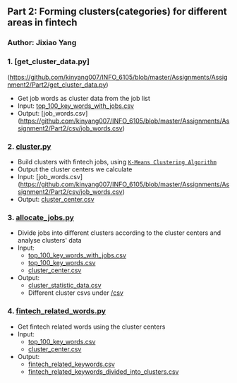 ## Part 2: Forming clusters(categories) for different areas in fintech
### Author: Jixiao Yang
### 1. [get_cluster_data.py]
(https://github.com/kinyang007/INFO_6105/blob/master/Assignments/Assignment2/Part2/get_cluster_data.py)
* Get job words as cluster data from the job list
* Input:  [top_100_key_words_with_jobs.csv](https://github.com/kinyang007/INFO_6105/blob/master/Assignments/Assignment2/Part1/top_100_key_words_with_jobs.csv)
* Output: [job_words.csv]
(https://github.com/kinyang007/INFO_6105/blob/master/Assignments/Assignment2/Part2/csv/job_words.csv)
### 2. [cluster.py](https://github.com/kinyang007/INFO_6105/blob/master/Assignments/Assignment2/Part2/cluster.py)
* Build clusters with fintech jobs, using [`K-Means Clustering Algorithm`](https://en.wikipedia.org/wiki/K-means_clustering)
* Output the cluster centers we calculate
* Input:  [job_words.csv]
(https://github.com/kinyang007/INFO_6105/blob/master/Assignments/Assignment2/Part2/csv/job_words.csv)
* Output: [cluster_center.csv](https://github.com/kinyang007/INFO_6105/blob/master/Assignments/Assignment2/Part2/csv/cluster_center.csv)
### 3. [allocate_jobs.py](https://github.com/kinyang007/INFO_6105/blob/master/Assignments/Assignment2/Part2/allocate_jobs.py)
* Divide jobs into different clusters according to the cluster centers and analyse clusters' data
* Input: 
  * [top_100_key_words_with_jobs.csv](https://github.com/kinyang007/INFO_6105/blob/master/Assignments/Assignment2/Part1/top_100_key_words_with_jobs.csv)
  * [top_100_key_words.csv](https://github.com/kinyang007/INFO_6105/blob/master/Assignments/Assignment2/Part1/top_100_key_words.csv)
  * [cluster_center.csv](https://github.com/kinyang007/INFO_6105/blob/master/Assignments/Assignment2/Part2/csv/cluster_center.csv)
* Output:
  * [cluster_statistic_data.csv](https://github.com/kinyang007/INFO_6105/blob/master/Assignments/Assignment2/Part2/csv/cluster_statistic_data.csv)
  * Different cluster csvs under [/csv](https://github.com/kinyang007/INFO_6105/tree/master/Assignments/Assignment2/Part2/csv)
### 4. [fintech_related_words.py](https://github.com/kinyang007/INFO_6105/blob/master/Assignments/Assignment2/Part2/fintech_related_words.py)
* Get fintech related words using the cluster centers
* Input:
  * [top_100_key_words.csv](https://github.com/kinyang007/INFO_6105/blob/master/Assignments/Assignment2/Part1/top_100_key_words.csv)
  * [cluster_center.csv](https://github.com/kinyang007/INFO_6105/blob/master/Assignments/Assignment2/Part2/csv/cluster_center.csv)
* Output: 
  * [fintech_related_keywords.csv](https://github.com/kinyang007/INFO_6105/blob/master/Assignments/Assignment2/Part2/csv/fintech_related_keywords.csv)
  * [fintech_related_keywords_divided_into_clusters.csv](https://github.com/kinyang007/INFO_6105/blob/master/Assignments/Assignment2/Part2/csv/fintech_related_keywords_divided_into_clusters.csv)
